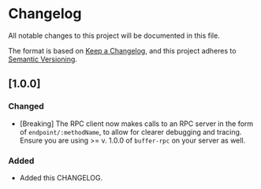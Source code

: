 # Changelog
All notable changes to this project will be documented in this file.

The format is based on [Keep a Changelog](https://keepachangelog.com/en/1.0.0/),
and this project adheres to [Semantic Versioning](https://semver.org/spec/v2.0.0.html).

## [1.0.0]
### Changed
- [Breaking] The RPC client now makes calls to an RPC server in the form of `endpoint/:methodName`, to allow for clearer debugging and tracing. Ensure you are using >= v. 1.0.0 of `buffer-rpc` on your server as well.
### Added
- Added this CHANGELOG.